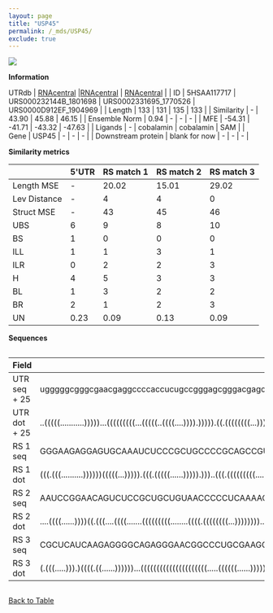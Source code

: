 ```yaml
---
layout: page
title: "USP45"
permalink: /_mds/USP45/
exclude: true
---
```




![](../../alns_9.28.22/aln_5HSAA117717_0.981.png?raw=true)


**Information**
<div style="overflow-x:auto;" markdown="block>
| | 5'UTR       | RS match 1   | RS match 2  | RS match 3 |
| ---- | ----------- | ----------- | ----------- | ----------- |
| Link | <a href="http://utrdb.ba.itb.cnr.it/getutr/5HSAA117717/1" target="_blank" rel="noopener noreferrer">UTRdb</a>   | <a href="https://rnacentral.org/rna/URS000232144B/1801698" target="_blank" rel="noopener noreferrer">RNAcentral</a>     |<a href="https://rnacentral.org/rna/URS0002331695/1770526" target="_blank" rel="noopener noreferrer">RNAcentral</a>  | <a href="https://rnacentral.org/rna/URS0000D912EF/1904969" target="_blank" rel="noopener noreferrer">RNAcentral</a>   |
| ID | 5HSAA117717     | URS000232144B_1801698     | URS0002331695_1770526     | URS0000D912EF_1904969     |
| Length | 133     |  131    | 135   |  133    |
| Similarity | - | 43.90 | 45.88 | 46.15 |
| Ensemble Norm | 0.94 | - | - | - |
| MFE | -54.31 | -41.71 | -43.32 | -47.63 |
| Ligands | - | cobalamin | cobalamin | SAM |
| Gene | USP45 | - | - | - |
| Downstream protein | blank for now    |    -    | -  | - |
</div>

**Similarity metrics**

| | 5'UTR       | RS match 1   | RS match 2  | RS match 3 |
| ---- | ----------- | ----------- | ----------- | ----------- |
| Length MSE | - | 20.02 | 15.01 | 29.02 |
| Lev Distance | - | 4 | 4 | 0 |
| Struct MSE | - | 43 | 45 | 46 |
| UBS| 6 | 9 | 8 | 10 |
| BS | 1 | 0 | 0 | 0 |
| ILL | 1 | 1 | 3 | 1 |
| ILR | 0 | 2 | 2 | 3 |
| H | 4 | 5 | 3 | 3 |
| BL | 1 | 3 | 2 | 2 |
| BR | 2 | 1 | 2 | 3 |
| UN | 0.23 | 0.09 | 0.13 | 0.09 |

**Sequences**


<div style="overflow-x:auto;">

<table>
<colgroup>
<col width="30%" />
<col width="70%" />
</colgroup>
<thead>
<tr class="header">
<th>Field</th>
<th>Description</th>
</tr>
</thead>
<tbody>
<tr>
<td markdown="span">UTR seq + 25 </td>
<td markdown="span"> ugggggcgggcgaacgaggccccaccucugccgggagcgggacgagcgcgcaggcgcagucuccccagguuguagacgcugcggcccggcccggcggguaaauaacagATGCGGGTGAAAGATCCAACTAAAG </td>
</tr>
<tr>
<td markdown="span">UTR dot + 25  </td>
<td markdown="span"> ..(((((...........)))))...(((((((((...(((((..((((....)))).))))).((.((((((((...)))))))).)))))))))))..............((((.....))))........
</td>
</tr>


<tr>
<td markdown="span">RS 1 seq </td>
<td markdown="span"> GGGAAGAGGAGUGCAAAUCUCCCGCUGCCCCGCAGCCGUGAUGGGUACGAAAGCCCGGUACAAGCCACUGUCGUGAGUCAUAUCAUGAUGGGAAGGCGGGCAAGUAGGUUCGAUCCCAAAGCCGGAAGACC
</td>
</tr>


<tr>
<td markdown="span">RS 1 dot </td>
<td markdown="span"> (((.(((..........))))))(((((...))))).(((.(((((......))))).)))..(((.(((((((((......)))))))))...))).(((.....((......))....)))........
</td>
</tr>


<tr>
<td markdown="span">RS 2 seq </td>
<td markdown="span"> AAUCCGGAACAGUCUCCGCUGCUGUAACCCCCUCAAAACCCCGUCGAUACCUUACGGGCCACUGUUUCAACCUGAAACGGGAAGGCCAUCGACGGGCGGGGAAGUCAGAAGACCUGCCGCUUGCAACAUACAGUC
</td>
</tr>


<tr>
<td markdown="span">RS 2 dot </td>
<td markdown="span"> ....((((......))))((.(((....((((.......(((((((((........((((.((((((((...))))))))...))))))))))))).))))....))).))...(((.....)))..........
</td>
</tr>


<tr>
<td markdown="span">RS 3 seq </td>
<td markdown="span"> CGCUCAUCAAGAGGGGCAGAGGGAACGGCCCUGCGAAGCCCCGGCAACCGGCGUCAGCCUGUCAUCUCGAUCCCGCGAGGUAGCUGACGACAACGGUGCUAAUUCCGACCCGUGCCAGCGGGGCAGAUGAGGA
</td>
</tr>


<tr>
<td markdown="span">RS 3 dot </td>
<td markdown="span"> (.(((.....))).)((((.((......))))))...(((((((((((((((((((((.....((((((......)))))).))))))).)..))))...............))))...))))).........
</td>
</tr>

</tbody>
</table>


</div>


[Back to Table](../../display)
